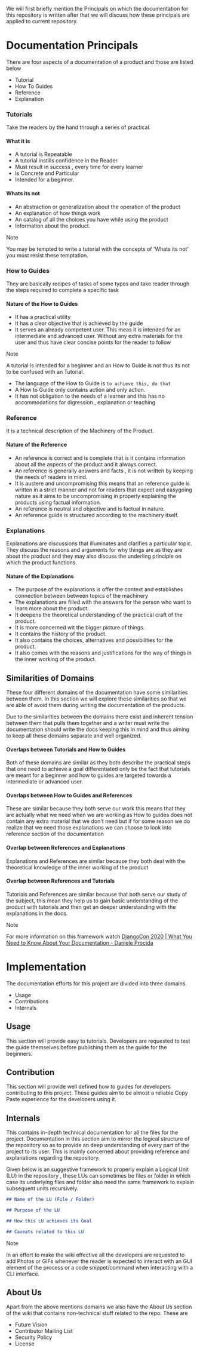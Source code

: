 We will first briefly mention the Principals on which the documentation for this repository is written after that we will discuss how these principals are applied to current repository.

# Documentation Principals 
There are four aspects of a documentation of a product and those are listed below
- Tutorial 
- How To Guides 
- Reference
- Explanation  

### Tutorials 
Take the readers by the hand through a series of practical.  

#### What it is 
- A tutorial is Repeatable 
- A tutorial instills confidence in the Reader 
- Must result in success , every time for every learner
- Is Concrete and Particular
- Intended for a beginner.

#### Whats its not 
- An abstraction or generalization about the operation of the product
- An explanation of how things work
- An catalog of all the choices you have while using the product 
- Information about the product.

> [!NOTE]
> You may be tempted to write a tutorial with the concepts of 'Whats its not' you must resist these temptation.


### How to Guides 
They are basically recipes of tasks of some types and take reader through the steps required to complete a specific task

#### Nature of the How to Guides 
- It has a practical utility
- It has a clear objective that is achieved by the guide 
- It serves an already competent user. This meas it is intended for an intermediate and advanced user. Without any extra materials for the user and thus have clear concise points for the reader to follow

> [!NOTE]
> A tutorial is intended for a beginner and an How to Guide is not thus its not to be confused with an Tutorial.

- The language of the How to Guide is `to achieve this, do that`
- A How to Guide only contains action and only action.
- It has not obligation to the needs of a learner and this has no accommodations for digression , explanation or teaching

### Reference 
It is a technical description of the Machinery of the Product.

#### Nature of the Reference 
- An reference is correct and is complete that is it contains information about all the aspects of the product and it always correct.
- An reference is generally answers and facts , it is not written by keeping the needs of readers in mind.
- It is austere and uncompromising this means that an reference guide is written in a strict manner and not for readers that expect and easygoing nature as it aims to be uncompromising in properly explaining the products using factual information.
- An reference is neutral and objective and is factual in nature.
- An reference guide is structured according to the machinery itself.

### Explanations
Explanations are discussions that illuminates and clarifies a particular topic. They discuss the reasons and arguments for why things are as they are about the product and they may also discuss the underling principle on which the product functions.

#### Nature of the Explanations 
- The purpose of the explanations is offer the context and establishes connection between between topics of the machinery
- The explanations are filled with the answers for the person who want to learn more about the product.
- It deepens the theoretical understanding of the practical craft of the product.
- It is more concerned wit the bigger picture of things.
- It contains the history of the product.
- It also contains the choices, alternatives and possibilities for the product.
- It also comes with the reasons and justifications for the way of things in the inner working of the product.


## Similarities of Domains
These four different domains of the documentation have some similarities between them. In this section we will explore these  similarities so that we are able of avoid them during writing the documentation of the products.

Due to the similarities between the domains there exist and inherent tension between them that pulls them together and a writer must write the documentation should write the docs keeping this in mind and thus aiming to keep all these domains separate and well organized.

#### Overlaps between Tutorials and How to Guides
Both of these domains are similar as they both describe the practical steps that one need to achieve a goal differentiated only be the fact that tutorials are meant for a beginner and how to guides are targeted towards a intermediate or advanced user.

#### Overlaps between How to Guides and References
These are similar because they both serve our work this means that they are actually what we need when we are working as How to guides does not contain any extra material that we don't need but if for some reason we do realize that we need those explanations we can choose to look into reference section of the documentation

#### Overlap between References and Explanations
Explanations and References are similar because they both deal with the theoretical knowledge of the inner working of the product

#### Overlap between References and Tutorials
Tutorials and References are similar because that both serve our study of the subject, this mean they help us to gain basic understanding of the product with tutorials and then get an deeper understanding with the explanations in the docs.

> [!NOTE]
> For more information on this framework watch [DjangoCon 2020 | What You Need to Know About Your Documentation - Daniele Procida](https://www.youtube.com/watch?v=qC1OYK5oqDo)

# Implementation 
The documentation efforts for this project are divided into three domains.
- Usage 
- Contributions 
- Internals

## Usage 
This section will provide easy to tutorials. Developers are requested to test the guide themselves before publishing them as the guide for the beginners.

## Contribution 
This section will provide well defined how to guides for developers contributing to this project. These guides aim to be almost a reliable Copy Paste experience for the developers using it. 

## Internals
This contains in-depth technical documentation for all the files for the project. Documentation in this section aim to mirror the logical structure of the repository so as to provide an deep understanding of every part of the project to its user. This is mainly concerned about providing reference and explanations regarding the repository.

Given below is an suggestive framework to properly explain a Logical Unit (LU) in the repository , these LUs can sometimes be files or folder in which case its underlying files and folder also need the same framework to explain subsequent units recursively.

```md
## Name of the LU (File / Folder)

## Purpose of the LU

## How this LU achieves its Goal 

## Caveats related to this LU
```
> [!NOTE]
> In an effort to make the wiki effective all the developers are requested to add Photos or GIFs whenever the reader is expected to interact with an GUI element of the process or a code snippet/command when interacting with a CLI interface.

## About Us 
Apart from the above mentions domains we also have the About Us section of the wiki that contains non-technical stuff related to the repo. These are 
- Future Vision
- Contributor Mailing List
- Security Policy 
- License

